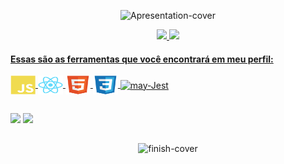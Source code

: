 <div align="center">
  
![Apresentation-cover](https://user-images.githubusercontent.com/99998543/168403365-9582a486-8dbd-4fad-8881-ad5f22f9d5e7.png)
</div>
  
<div align="center">
  <a href="https://github.com/Maysa-B">
  <img height="180em" src="https://github-readme-stats.vercel.app/api?username=Maysa-B&show_icons=true&theme=material-palenight&include_all_commits=true&count_private=true"/>
  <img height="180em" src="https://github-readme-stats.vercel.app/api/top-langs/?username=Maysa-B&layout=compact&langs_count=7&theme=material-palenight"/>
</div>
  
<div style="display: inline_block">
  
  #### Essas são as ferramentas que você encontrará em meu perfil:
  <img align="center" alt="may-Js" height="30" width="40" src="https://raw.githubusercontent.com/devicons/devicon/master/icons/javascript/javascript-plain.svg">
  <img align="center" alt="may-React" height="30" width="40" src="https://raw.githubusercontent.com/devicons/devicon/master/icons/react/react-original.svg">
  <img align="center" alt="may-HTML" height="30" width="40" src="https://raw.githubusercontent.com/devicons/devicon/master/icons/html5/html5-original.svg">
  <img align="center" alt="may-CSS" height="30" width="40" src="https://raw.githubusercontent.com/devicons/devicon/master/icons/css3/css3-original.svg">
  <img align="center" alt="may-Jest" height="30" width="40" src="https://cdn.jsdelivr.net/gh/devicons/devicon/icons/jest/jest-plain.svg">
</div>
  
   ##
  
<div>
  <a href = "mailto:maybsalvalaio@gmail.com"><img src="https://img.shields.io/badge/-Gmail-%23333?style=for-the-badge&logo=gmail&logoColor=white" target="_blank"></a>
  <a href="https://www.linkedin.com/in/rafaella-ballerini-45875016a" target="_blank"><img src="https://img.shields.io/badge/-LinkedIn-%230077B5?style=for-the-badge&logo=linkedin&logoColor=white" target="_blank"></a> 
  </div>
  
  ##

  <div align="center">
  
![finish-cover](https://user-images.githubusercontent.com/99998543/168441552-ed24659c-9151-40a3-9583-a660097f482f.png)
</div>
